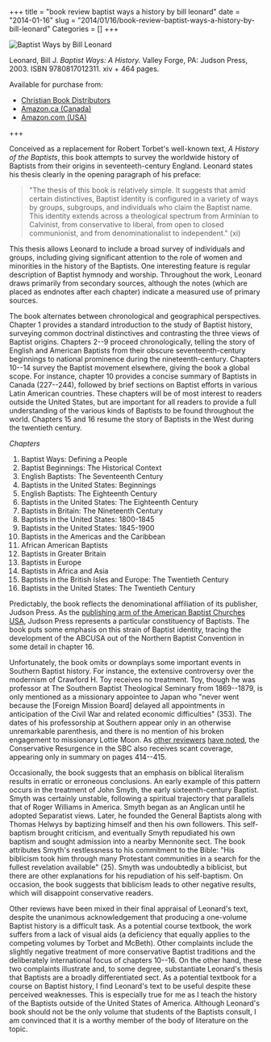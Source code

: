 +++
title = "book review baptist ways a history by bill leonard"
date = "2014-01-16"
slug = "2014/01/16/book-review-baptist-ways-a-history-by-bill-leonard"
Categories = []
+++

![Baptist Ways by Bill Leonard](/images/2014/01/leonard.jpg)

Leonard, Bill J. *Baptist Ways: A History.* Valley Forge, PA: Judson Press, 2003. ISBN 9780817012311. xiv + 464 pages. 

Available for purchase from: 

* [Christian Book Distributors][cbd]
* [Amazon.ca (Canada)][amazon-ca]
* [Amazon.com (USA)][amazon-com]

+++

Conceived as a replacement for Robert Torbet's well-known text, *A History of the Baptists*, this book attempts to survey the worldwide history of Baptists from their origins in seventeeth-century England. Leonard states his thesis clearly in the opening paragraph of his preface:

> "The thesis of this book is relatively simple. It suggests that amid certain distinctives, Baptist identity is configured in a variety of ways by groups, subgroups, and individuals who claim the Baptist name. This identity extends across a theological spectrum from Arminian to Calvinist, from conservative to liberal, from open to closed communionist, and from denominationalist to independent." (xi) 

This thesis allows Leonard to include a broad survey of individuals and groups, including giving significant attention to the role of women and minorities in the history of the Baptists. One interesting feature is regular description of Baptist hymnody and worship. Throughout the work, Leonard draws primarily from secondary sources, although the notes (which are placed as endnotes after each chapter) indicate a measured use of primary sources. 

The book alternates between chronological and geographical perspectives. Chapter 1 provides a standard introduction to the study of Baptist history, surveying common doctrinal distinctives and contrasting the three views of Baptist origins. Chapters 2--9 proceed chronologically, telling the story of English and American Baptists from their obscure seventeenth-century beginnings to national prominence during the nineteenth-century. Chapters 10--14 survey the Baptist movement elsewhere, giving the book a global scope. For instance, chapter 10 provides a concise summary of Baptists in Canada (227--244), followed by brief sections on Baptist efforts in various Latin American countries. These chapters will be of most interest to readers outside the United States, but are important for all readers to provide a full understanding of the various kinds of Baptists to be found throughout the world. Chapters 15 and 16 resume the story of Baptists in the West during the twentieth century.

*Chapters* 

1.	Baptist Ways: Defining a People
2.	Baptist Beginnings: The Historical Context
3.	English Baptists: The Seventeenth Century
4.	Baptists in the United States: Beginnings
5.	English Baptists: The Eighteenth Century
6.	Baptists in the United States: The Eighteenth Century
7.	Baptists in Britain: The Nineteenth Century
8.	Baptists in the United States: 1800-1845
9.	Baptists in the United States: 1845-1900
10.	Baptists in the Americas and the Caribbean
11.	African American Baptists
12.	Baptists in Greater Britain
13.	Baptists in Europe
14.	Baptists in Africa and Asia
15.	Baptists in the British Isles and Europe: The Twentieth Century
16.	Baptists in the United States: The Twentieth Century

<!-- Omit following paragraph... not sure I have the right examples, although I know I felt this way at various points in the book. Too bad I didn't mark it. -->
<!-- Due to the broad scope of the book, Leonard frequently mentions names and events without remarking on their significance. Examples of this include his mention of Benoi Stinson (211--212) and James Manning (231). Without  -->

Predictably, the book reflects the denominational affiliation of its publisher, Judson Press. As the [publishing arm of the American Baptist Churches USA][about-judson], Judson Press represents a particular constituency of Baptists. The book puts some emphasis on this strain of Baptist identity, tracing the development of the ABCUSA out of the Northern Baptist Convention in some detail in chapter 16.

Unfortunately, the book omits or downplays some important events in Southern Baptist history. For instance, the extensive controversy over the modernism of Crawford H. Toy receives no treatment. Toy, though he was professor at The Southern Baptist Theological Seminary from 1869--1879, is only mentioned as a missionary appointee to Japan who "never went because the [Foreign Mission Board] delayed all appointments in anticipation of the Civil War and related economic difficulties" (353). The dates of his professorship at Southern appear only in an otherwise unremarkable parenthesis, and there is no mention of his broken engagement to missionary Lottie Moon. As [other reviewers][harper] [have noted][duesing], the Conservative Resurgence in the SBC also receives scant coverage, appearing only in summary on pages 414--415.

Occasionally, the book suggests that an emphasis on biblical literalism results in erratic or erroneous conclusions. An early example of this pattern occurs in the treatment of John Smyth, the early sixteenth-century Baptist. Smyth was certainly unstable, following a spiritual trajectory that parallels that of Roger Williams in America. Smyth began as an Anglican until he adopted Separatist views. Later, he founded the General Baptists along with Thomas Helwys by baptizing himself and then his own followers. This self-baptism brought criticism, and eventually Smyth repudiated his own baptism and sought admission into a nearby Mennonite sect. The book attributes Smyth's restlessness to his commitment to the Bible: "His biblicism took him through many Protestant communities in a search for the fullest revelation available" (25). Smyth was undoubtedly a biblicist, but there are other explanations for his repudiation of his self-baptism. On occasion, the book suggests that biblicism leads to other negative results, which will disappoint conservative readers.

Other reviews have been mixed in their final appraisal of Leonard's text, despite the unanimous acknowledgement that producing a one-volume Baptist history is a difficult task. As a potential course textbook, the work suffers from a lack of visual aids (a deficiency that equally applies to the competing volumes by Torbet and McBeth). Other complaints include the slightly negative treatment of more conservative Baptist traditions and the deliberately international focus of chapters 10--16. On the other hand, these two complaints illustrate and, to some degree, substantiate Leonard's thesis that Baptists are a broadly differentiated sect. As a potential textbook for a course on Baptist history, I find Leonard's text to be useful despite these perceived weaknesses. This is especially true for me as I teach the history of the Baptists outside of the United States of America. Although Leonard's book should not be the only volume that students of the Baptists consult, I am convinced that it is a worthy member of the body of literature on the topic.


[amazon-ca]: http://www.amazon.ca/gp/product/0817012311/ref=as_li_ss_tl?ie=UTF8&camp=15121&creative=390961&creativeASIN=0817012311&linkCode=as2&tag=duncanjohns04-20
[amazon-com]: http://www.amazon.com/gp/product/0817012311/ref=as_li_ss_tl?ie=UTF8&camp=1789&creative=390957&creativeASIN=0817012311&linkCode=as2&tag=duncanandmego-20
[cbd]: http://www.christianbook.com/Christian/Books/product?event=AFF&p=1178855&item_no=012311
[about-judson]: http://www.judsonpress.com/home_about_us.cfm
[duesing]: http://www.baptisttheology.org/book-reviews/baptist-ways-a-history/
[harper]: http://www.jstor.org/stable/30149574
